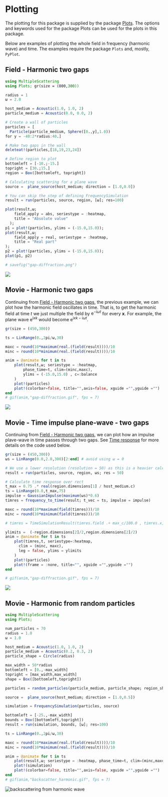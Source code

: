 # Plotting

The plotting for this package is supplied by the package [Plots](http://docs.juliaplots.org). The options and keywords used for the package Plots can be used for the plots in this package.

Below are examples of plotting the whole field in frequency (harmonic wave) and time. The examples require the package `Plots` and, mostly, `PyPlot`.

## Field - Harmonic two gaps
```julia
using MultipleScattering
using Plots; gr(size = (800,300))

radius = 1
ω = 2.0

host_medium = Acoustic(1.0, 1.0, 2)
particle_medium = Acoustic(0.0, 0.0, 2)

# Create a wall of particles
particles = [
  Particle(particle_medium, Sphere([0.,y],1.0))
for y = -40:2*radius:40.]

# Make two gaps in the wall
deleteat!(particles,[18,19,23,24])

# Define region to plot
bottomleft = [-10.;-15.]
topright = [30.;15.]
region = Box([bottomleft, topright])

# Calculating scattering for a plane wave
source =  plane_source(host_medium; direction = [1.0,0.0])

# You can skip the step of defining FrequencySimulation
result = run(particles, source, region, [ω]; res=100)

plot(result,ω;
    field_apply = abs, seriestype = :heatmap,
    title = "Absolute value"
  );
p1 = plot!(particles, ylims = (-15.0,15.0));  
plot(result,ω;
    field_apply = real, seriestype = :heatmap,
    title = "Real part"
);
p2 = plot!(particles, ylims = (-15.0,15.0));
plot(p1, p2)

# savefig("gap-diffraction.png")
```
![](../assets/slit-diffraction.png)

## Movie - Harmonic two gaps
Continuing from [Field - Harmonic two gaps](@ref), the previous example, we can plot how the harmonic field oscillates in time. That is, to get the harmonic field at time $t$ we just multiple the field by $\mathrm e^{-\mathrm i \omega t}$ for every $\mathbf x$. For example, the plane wave $\mathrm e^{\mathrm i x k}$ would become $\mathrm e^{\mathrm i x k -\mathrm i \omega t}$.   

```julia
gr(size = (450,300))

ts = LinRange(0.,2pi/ω,30)

maxc = round(10*maximum(real.(field(result))))/10
minc = round(10*minimum(real.(field(result))))/10

anim = @animate for t in ts
    plot(result,ω; seriestype = :heatmap,
        phase_time=t, clim=(minc,maxc),
        ylims = (-15.0,15.0) , c=:balance
    )
    plot!(particles)
    plot!(colorbar=false, title="",axis=false, xguide ="",yguide ="")
end
# gif(anim,"gap-diffraction.gif", fps = 7)
```
![](../assets/gap-diffraction.gif)

## Movie - Time impulse plane-wave - two gaps
Continuing from [Field - Harmonic two gaps](@ref), we can plot how an impulse plave-wave in time passes through two gaps. See [Time response](@ref) for more details on the code used below.

```julia
gr(size = (450,300))
ωs = LinRange(0.0,2.0,300)[2:end] # avoid using ω = 0

# We use a lower resolution (resolution = 50) as this is a heavier calculation
result = run(particles, source, region, ωs; res = 50)

# Calculate time response over rect
t_max = 0.75 .* real(region.dimensions[1] / host_medium.c)
ts = LinRange(0.0,t_max,75)
impulse = GaussianImpulse(maximum(ωs)*0.6)
timres = frequency_to_time(result; t_vec = ts, impulse = impulse)

maxc = round(10*maximum(field(timres)))/10
minc = round(10*minimum(field(timres)))/10

# timres = TimeSimulationResult(timres.field .+ max_c/100.0 , timres.x, timres.t)

ylimits =  (-region.dimensions[2]/2,region.dimensions[2]/2)
anim = @animate for t in ts
    plot(timres,t, seriestype=:heatmap,
      clim = (minc, maxc),
      leg = false, ylims = ylimits
    )
    plot!(particles)
    plot!(frame = :none, title="", xguide ="",yguide ="")
end

# gif(anim,"gap-diffraction.gif", fps = 7)
```
![](../assets/gap-time-diffraction.gif)

## Movie - Harmonic from random particles

```julia
using MultipleScattering
using Plots;

num_particles = 70
radius = 1.0
ω = 1.0

host_medium = Acoustic(1.0, 1.0, 2)
particle_medium = Acoustic(0.2, 0.3, 2)
particle_shape = Circle(radius)

max_width = 50*radius
bottomleft = [0.,-max_width]
topright = [max_width,max_width]
shape = Box([bottomleft,topright])

particles = random_particles(particle_medium, particle_shape; region_shape = shape, num_particles = num_particles)

source =  plane_source(host_medium; direction = [1.0,0.5])

simulation = FrequencySimulation(particles, source)

bottomleft = [-25.,-max_width]
bounds = Box([bottomleft,topright])
result = run(simulation, bounds, [ω]; res=100)

ts = LinRange(0.,2pi/ω,30)

maxc = round(10*maximum(real.(field(result))))/10
minc = round(10*minimum(real.(field(result))))/10

anim = @animate for t in ts
    plot(result,ω; seriestype = :heatmap, phase_time=t, clim=(minc,maxc), c=:balance)
    plot!(simulation)
    plot!(colorbar=false, title="",axis=false, xguide ="",yguide ="")
end
# gif(anim,"backscatter_harmonic.gif", fps = 7)
```
![backscattering from harmonic wave](../assets/backscatter_harmonic.gif)
